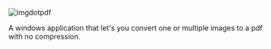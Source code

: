 ![imgdotpdf](https://github.com/splitmoong/imagestopdf/assets/77825583/4d0ab93b-b3ec-42c8-8eb6-a62d664be8c3)

A windows application that let's you convert one or multiple images to a pdf with no compression. 
